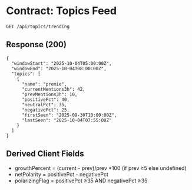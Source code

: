 # Contract: Topics Feed

`GET /api/topics/trending`

## Response (200)

```jsonc
{
  "windowStart": "2025-10-04T05:00:00Z",
  "windowEnd": "2025-10-04T08:00:00Z",
  "topics": [
    {
      "name": "premie",
      "currentMentions3h": 42,
      "prevMentions3h": 10,
      "positivePct": 40,
      "neutralPct": 35,
      "negativePct": 25,
      "firstSeen": "2025-09-30T10:00:00Z",
      "lastSeen": "2025-10-04T07:55:00Z"
    }
  ]
}
```

## Derived Client Fields

- growthPercent = (current - prev)/prev \*100 (if prev ≥5 else undefined)
- netPolarity = positivePct - negativePct
- polarizingFlag = positivePct ≥35 AND negativePct ≥35

